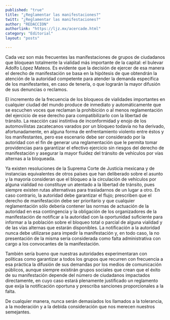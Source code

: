 ```yaml
---
published: "true"
title: "¿Reglamentar las manifestaciones?"
twitt: "¿Reglamentar las manifestaciones?"
author: "REDACCION"
authorlink: "https://ljz.mx/acercade.html"
category: "Editorial"
layout: "posts"

---
```



  Cada vez son más frecuentes las manifestaciones de grupos de ciudadanos que bloquean totalmente la vialidad más importante de la capital: el bulevar Adolfo López Mateos. Es evidente que la decisión de ejercer de esa manera el derecho de manifestación se basa en la hipótesis de que obtendrán la atención de la autoridad competente para atender la demanda específica de los manifestantes, en caso de tenerla, o que lograrán la mayor difusión de sus denuncias o reclamos.



  El incremento de la frecuencia de los bloqueos de vialidades importantes en cualquier ciudad del mundo produce de inmediato y automáticamente que se escuchen voces que reclaman la prohibición o al menos reglamentación del ejercicio de ese derecho para compatibilizarlo con la libertad de tránsito. La reacción casi instintiva de inconformidad y enojo de los automovilistas zacatecanos varados por un bloqueo todavía no ha derivado, afortunadamente, en alguna forma de enfrentamiento violento entre éstos y los manifestantes, pero ese escenario debe ser considerado por la autoridad con el fin de generar una reglamentación que le permita tomar providencias para garantizar el efectivo ejercicio sin riesgos del derecho de manifestación y asegurar la mayor fluidez del tránsito de vehículos por vías alternas a la bloqueada.



  Ya existen resoluciones de la Suprema Corte de Justicia mexicana y de instancias equivalentes de otros países que han deliberado sobre el asunto y la mayoría consideran que el bloqueo a la circulación de vehículos por alguna vialidad no constituye un atentado a la libertad de tránsito, pues siempre existen rutas alternativas para trasladarnos de un lugar a otro. En caso contrario, la autoridad debe garantizar el flujo; prescriben que el derecho de manifestación debe ser prioritario y que cualquier reglamentación sólo debería contener las normas de actuación de la autoridad en esa contingencia y la obligación de los organizadores de la manifestación de notificar a la autoridad con la oportunidad suficiente para informar a la población sobre el bloqueo total o parcial de alguna vialidad y de las vías alternas que estarán disponibles. La notificación a la autoridad nunca debe utilizarse para impedir la manifestación y, en todo caso, la no presentación de la misma sería considerada como falta administrativa con cargo a los convocantes de la manifestación.



  También sería bueno que nuestras autoridades experimentaran con políticas como garantizar a todos los grupos que recurren con frecuencia a esa práctica la difusión de sus demandas por los medios de comunicación públicos, aunque siempre existirán grupos sociales que crean que el éxito de su manifestación depende del número de ciudadanos impactados directamente, en cuyo caso estará plenamente justificado un reglamento que exija la notificación oportuna y prescriba sanciones proporcionales a la falta.



  De cualquier manera, nunca serán demasiados los llamados a la tolerancia, a la moderación y a la debida consideración que nos merecen nuestros semejantes.

